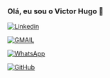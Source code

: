 ### Olá, eu sou o Victor Hugo 👋
[![Linkedin](https://img.shields.io/badge/LinkedIn-0077B5?style=for-the-badge&logo=linkedin&logoColor=white)](https://www.linkedin.com/in/victor-hugo-361949261/)

[![GMAIL](https://img.shields.io/badge/Gmail-D14836?style=for-the-badge&logo=gmail&logoColor=white)](https://mail.google.com/mail/u/0/?tab=rm&ogbl#inbox)

[![WhatsApp](https://img.shields.io/badge/WhatsApp-25D366?style=for-the-badge&logo=whatsapp&logoColor=white)]()

[![GitHub](https://img.shields.io/badge/GitHub-100000?style=for-the-badge&logo=github&logoColor=white)](https://github.com/VictorHMSantos)
